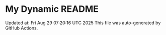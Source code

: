 # My Dynamic README
Updated at: Fri Aug 29 07:20:16 UTC 2025
This file was auto-generated by GitHub Actions.
